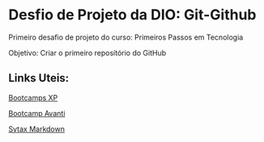 # Desfio de Projeto da DIO: Git-Github
Primeiro desafio de projeto do curso: Primeiros Passos em Tecnologia

Objetivo: Criar o primeiro reposítório do GitHub

## Links Uteis:
[Bootcamps XP](https://www.xpeducacao.com.br/)

[Bootcamp Avanti](https://www.atlanticoavanti.com.br/bootcamp)

[Sytax Markdown](https://www.markdownguide.org/basic-syntax/)
